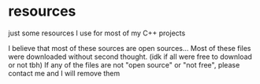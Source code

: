 # resources

just some resources I use for most of my C++ projects

I believe that most of these sources are open sources...
Most of these files were downloaded without second thought. (idk if all were free to download or not tbh)
If any of the files are not "open source" or "not free", please contact me and I will remove them

